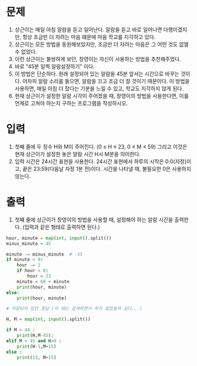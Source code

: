 # 문제

1. 상근이는 매일 아침 알람을 듣고 일어난다. 알람을 듣고 바로 일어나면 다행이겠지만, 항상 조금만 더 자려는 마음 떄문에 마음 학교를 지각하고 있다.
2. 상근이는 모든 방법을 동원해보았지만, 조금만 더 자려는 마음은 그 어떤 것도 없앨 수 없었다.
3. 이런 상근이는 불쌍하게 보던, 창영이는 자신이 사용하는 방법을 추천해주었다.
4. 바로 "45분 일찍 알람설정하기" 이다.
5. 이 방법은 단순하다. 원래 설정되어 있는 알람을 45분 앞서는 시간으로 바꾸는 것이다. 어차피 알람 소리를 들으면, 알람을 끄고 조금 더 잘 것이기 때문이다. 이 방법을 사용하면, 매일 아침 더 잤다는 기분을 느낄 수 있고, 학교도 지각하지 않게 된다.
6. 현재 상근이가 설정한 알람 시각이 주어졌을 때, 창영이의 방법을 사용한다면, 이를 언제로 고쳐야 하는지 구하는 프로그램을 작성하시오.

# 입력

1. 첫째 줄에 두 정수 H와 M이 주어진다. (0 ≤ H ≤ 23, 0 ≤ M ≤ 59) 그리고 이것은 현재 상근이가 설정한 놓은 알람 시간 H시 M분을 의미한다.
2. 입력 시간은 24시간 표현을 사용한다. 24시간 표현에서 하루의 시작은 0:0(자정)이고, 끝은 23:59(다음날 자정 1분 전)이다. 시간을 나타낼 때, 불필요한 0은 사용하지 않는다.

# 출력

1. 첫쨰 줄에 상근이가 창영이의 방법을 사용할 때, 설정해야 하는 알람 시간을 출력한다. (입력과 같은 형태로 출력하면 된다.)

```python
hour, minute = map(int, input().split())
minus_minute = 45

minute -= minus_minute  # -35
if minute < 0:
    hour -= 1
    if hour < 0:
        hour = 23
    minute = 60 + minute
    print(hour, minute)
else:
    print(hour, minute)

# 저장되어 있던 정답 (이 때는 검색하면서 하지 않았을까 싶다...)

H, M = map(int, input().split())

if M > 44 :
    print(H,M-45);
elif M < 45 and H>0 :
    print(H-1,M+15)
else :
    print(23, M+15)

```